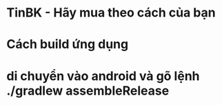 # TinBK - Hãy mua theo cách của bạn
<h1>Cách build ứng dụng<h1>
  <p>di chuyển vào android và gõ lệnh ./gradlew assembleRelease</p>
